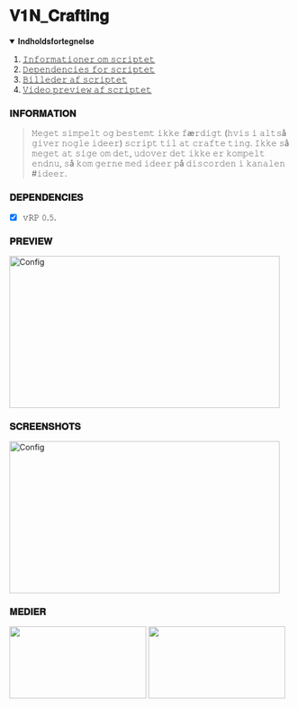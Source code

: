 # 𝐕𝟏𝐍_𝐂𝐫𝐚𝐟𝐭𝐢𝐧𝐠

<details open="open">
  <summary>𝐈𝐧𝐝𝐡𝐨𝐥𝐝𝐬𝐟𝐨𝐫𝐭𝐞𝐠𝐧𝐞𝐥𝐬𝐞</summary>
  <ol>
    <li><a href="#𝐈𝐍𝐅𝐎𝐑𝐌𝐀𝐓𝐈𝐎𝐍">𝙸𝚗𝚏𝚘𝚛𝚖𝚊𝚝𝚒𝚘𝚗𝚎𝚛 𝚘𝚖 𝚜𝚌𝚛𝚒𝚙𝚝𝚎𝚝</a></li>
    <li><a href="#𝐃𝐄𝐏𝐄𝐍𝐃𝐄𝐍𝐂𝐈𝐄𝐒">𝙳𝚎𝚙𝚎𝚗𝚍𝚎𝚗𝚌𝚒𝚎𝚜 𝚏𝚘𝚛 𝚜𝚌𝚛𝚒𝚙𝚝𝚎𝚝</a></li>
    <li><a href="#𝐒𝐂𝐑𝐄𝐄𝐍𝐒𝐇𝐎𝐓𝐒">𝙱𝚒𝚕𝚕𝚎𝚍𝚎𝚛 𝚊𝚏 𝚜𝚌𝚛𝚒𝚙𝚝𝚎𝚝</a></li>
    <li><a href="#𝐏𝐑𝐄𝐕𝐈𝐄𝐖">𝚅𝚒𝚍𝚎𝚘 𝚙𝚛𝚎𝚟𝚒𝚎𝚠 𝚊𝚏 𝚜𝚌𝚛𝚒𝚙𝚝𝚎𝚝</a></li>
  </ol>
</details>

### 𝐈𝐍𝐅𝐎𝐑𝐌𝐀𝐓𝐈𝐎𝐍
> 𝙼𝚎𝚐𝚎𝚝 𝚜𝚒𝚖𝚙𝚎𝚕𝚝 𝚘𝚐 𝚋𝚎𝚜𝚝𝚎𝚖𝚝 𝚒𝚔𝚔𝚎 𝚏æ𝚛𝚍𝚒𝚐𝚝 (𝚑𝚟𝚒𝚜 𝚒 𝚊𝚕𝚝𝚜å 𝚐𝚒𝚟𝚎𝚛 𝚗𝚘𝚐𝚕𝚎 𝚒𝚍𝚎𝚎𝚛) 𝚜𝚌𝚛𝚒𝚙𝚝 𝚝𝚒𝚕 𝚊𝚝 𝚌𝚛𝚊𝚏𝚝𝚎 𝚝𝚒𝚗𝚐. 𝙸𝚔𝚔𝚎 𝚜å 𝚖𝚎𝚐𝚎𝚝 𝚊𝚝 𝚜𝚒𝚐𝚎 𝚘𝚖 𝚍𝚎𝚝, 𝚞𝚍𝚘𝚟𝚎𝚛 𝚍𝚎𝚝 𝚒𝚔𝚔𝚎 𝚎𝚛 𝚔𝚘𝚖𝚙𝚎𝚕𝚝 𝚎𝚗𝚍𝚗𝚞, 𝚜å 𝚔𝚘𝚖 𝚐𝚎𝚛𝚗𝚎 𝚖𝚎𝚍 𝚒𝚍𝚎𝚎𝚛 𝚙å 𝚍𝚒𝚜𝚌𝚘𝚛𝚍𝚎𝚗 𝚒 𝚔𝚊𝚗𝚊𝚕𝚎𝚗 #𝚒𝚍𝚎𝚎𝚛.

### 𝐃𝐄𝐏𝐄𝐍𝐃𝐄𝐍𝐂𝐈𝐄𝐒
- [x] 𝚟𝚁𝙿 𝟶.𝟻.

### 𝐏𝐑𝐄𝐕𝐈𝐄𝐖


<a href="https://youtu.be/vLxqnIFHiFU" alt="Preview" width="480px" height="270px"><img src="https://i.ytimg.com/vi/vLxqnIFHiFU/hqdefault.jpg" alt="Config" width="480px" height="270px"></a>

### 𝐒𝐂𝐑𝐄𝐄𝐍𝐒𝐇𝐎𝐓𝐒
<img src="https://imgur.com/fBWHBDH.png" alt="Config" width="480px" height="270px">

### 𝐌𝐄𝐃𝐈𝐄𝐑
[<img src="https://cdn.vox-cdn.com/thumbor/VlgzMj5_REvgw7vItUeOy0KSYnY=/0x172:2400x1429/fit-in/1200x630/cdn.vox-cdn.com/uploads/chorus_asset/file/11946613/discord_logo_wordmark_2400.jpg" width="243px" height="127.575px">](https://discord.gg/ECUxET82SD) [<img src="https://1000logos.net/wp-content/uploads/2017/05/Old-YouTube-logo.jpg" width="243px" height="127.575px">](https://www.youtube.com/channel/UCxoJ3jF7onq1TRkOnAZAF8w)
